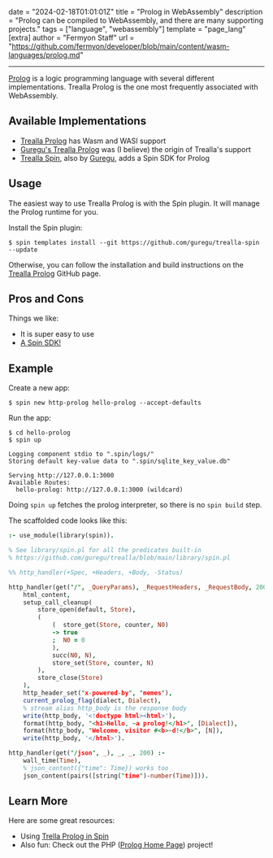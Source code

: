 date = "2024-02-18T01:01:01Z"
title = "Prolog in WebAssembly"
description = "Prolog can be compiled to WebAssembly, and there are many supporting projects."
tags = ["language", "webassembly"]
template = "page_lang"
[extra]
author = "Fermyon Staff"
url = "https://github.com/fermyon/developer/blob/main/content/wasm-languages/prolog.md"

---

<!--
A sentence or two about the language. Make sure to say whether it is scripting, compiled, etc.

The idea here should be to help a newcomer understand that, for example, Rust is a compiled systems language
while Python is a general purpose scripting language.
-->

[Prolog](https://prolog.readthedocs.io/) is a logic programming language with several different implementations.
Trealla Prolog is the one most frequently associated with WebAssembly.

## Available Implementations

<!--
List official implementations first, and other implementations as well.

Make sure to link to the website or repository
-->

* [Trealla Prolog](https://github.com/trealla-prolog/trealla) has Wasm and WASI support
* [Guregu's Trealla Prolog](https://github.com/guregu/trealla) was (I believe) the origin of Trealla's support
* [Trealla Spin](https://github.com/guregu/trealla-spin), also by [Guregu](https://github.com/guregu), adds a Spin SDK for Prolog

## Usage

<!--
This section should just talk about how this project is to be used.

For example, TinyGo might show how to compile to WASI
-->

The easiest way to use Trealla Prolog is with the Spin plugin. It will manage the Prolog runtime for you.

Install the Spin plugin:

```console
$ spin templates install --git https://github.com/guregu/trealla-spin --update
```

Otherwise, you can follow the installation and build instructions on the [Trealla Prolog](https://github.com/trealla-prolog/trealla) GitHub page.

## Pros and Cons

<!-- List out some pros and cons of this language vs others WHEN IT COMES TO WASM 

For example, might point out that the Swift runtime requires large binaries or that
an unofficial implementation lags behind the core language's feature set. Or might
point out really good tooling or performance.

-->
Things we like:

- It is super easy to use
- [A Spin SDK!](https://github.com/guregu/trealla-spin)

## Example

 Create a new app:

```console
$ spin new http-prolog hello-prolog --accept-defaults
```

Run the app:

```
$ cd hello-prolog
$ spin up

Logging component stdio to ".spin/logs/"
Storing default key-value data to ".spin/sqlite_key_value.db"

Serving http://127.0.0.1:3000
Available Routes:
  hello-prolog: http://127.0.0.1:3000 (wildcard)
```

Doing `spin up` fetches the prolog interpreter, so there is no `spin build` step.

The scaffolded code looks like this:

```prolog
:- use_module(library(spin)).

% See library/spin.pl for all the predicates built-in
% https://github.com/guregu/trealla/blob/main/library/spin.pl

%% http_handler(+Spec, +Headers, +Body, -Status)

http_handler(get("/", _QueryParams), _RequestHeaders, _RequestBody, 200) :-
	html_content,
	setup_call_cleanup(
		store_open(default, Store),
		(
			(  store_get(Store, counter, N0)
			-> true
			;  N0 = 0
			),
			succ(N0, N),
			store_set(Store, counter, N)
		),
		store_close(Store)
	),
	http_header_set("x-powered-by", "memes"),
	current_prolog_flag(dialect, Dialect),
	% stream alias http_body is the response body
	write(http_body, '<!doctype html><html>'),
	format(http_body, "<h1>Hello, ~a prolog!</h1>", [Dialect]),
	format(http_body, "Welcome, visitor #<b>~d!</b>", [N]),
	write(http_body, '</html>').

http_handler(get("/json", _), _, _, 200) :-
	wall_time(Time),
	% json_content({"time": Time}) works too
	json_content(pairs([string("time")-number(Time)])).
```

## Learn More

Here are some great resources:

<!-- 
Bullet list to things like blogs, projects, etc.
-->
- Using [Trella Prolog in Spin](https://github.com/guregu/trealla-spin)
- Also fun: Check out the PHP ([Prolog Home Page](https://github.com/guregu/php)) project!
